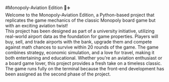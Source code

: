 #Monopoly-Aviation Edition 🎲✈️ \
Welcome to the Monopoly-Aviation Edition, a Python-based project that replicates the game mechanics of the classic Monopoly board game but with an exciting aviation twist! \
This project has been designed as part of a university initiative, utilizing real-world airport data as the foundation for game properties. Players will buy, sell, and trade airports with the bank, upgrade them and compete against math chances to survive within 20 rounds of the game. The game combines strategy, economic simulation, and a love for travel, making it both entertaining and educational. Whether you're an aviation enthusiast or a board game lover, this project provides a fresh take on a timeless classic. \
The game runs fully on the terminal because the front-end development has been assigned as the second phase of the project. 
